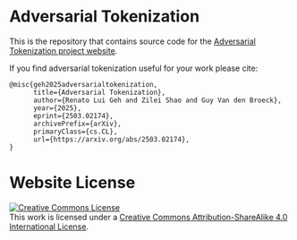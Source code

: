 # Adversarial Tokenization

This is the repository that contains source code for the [Adversarial Tokenization project website](https://advtok.github.io).

If you find adversarial tokenization useful for your work please cite:
```
@misc{geh2025adversarialtokenization,
      title={Adversarial Tokenization}, 
      author={Renato Lui Geh and Zilei Shao and Guy Van den Broeck},
      year={2025},
      eprint={2503.02174},
      archivePrefix={arXiv},
      primaryClass={cs.CL},
      url={https://arxiv.org/abs/2503.02174}, 
}
```

# Website License
<a rel="license" href="http://creativecommons.org/licenses/by-sa/4.0/"><img alt="Creative Commons License" style="border-width:0" src="https://i.creativecommons.org/l/by-sa/4.0/88x31.png" /></a><br />This work is licensed under a <a rel="license" href="http://creativecommons.org/licenses/by-sa/4.0/">Creative Commons Attribution-ShareAlike 4.0 International License</a>.

